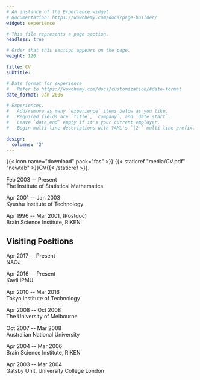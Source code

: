 ```yaml
---
# An instance of the Experience widget.
# Documentation: https://wowchemy.com/docs/page-builder/
widget: experience

# This file represents a page section.
headless: true

# Order that this section appears on the page.
weight: 120

title: CV
subtitle:

# Date format for experience
#   Refer to https://wowchemy.com/docs/customization/#date-format
date_format: Jan 2006

# Experiences.
#   Add/remove as many `experience` items below as you like.
#   Required fields are `title`, `company`, and `date_start`.
#   Leave `date_end` empty if it's your current employer.
#   Begin multi-line descriptions with YAML's `|2-` multi-line prefix.

design:
  columns: '2'
---
```

{{< icon name="download" pack="fas" >}} {{< staticref "media/CV.pdf" "newtab" >}}CV{{< /staticref >}}.

Feb 2003 -- Present<br>
The Institute of Statistical Mathematics

Apr 2001 -- Jan 2003<br>
Kyushu Institute of Technology

Apr 1996 -- Mar 2001, (Postdoc)<br>
Brain Science Institute, RIKEN


## Visiting Positions

Apr 2017 -- Present<br>
NAOJ

Apr 2016 -- Present<br>
Kavli IPMU

Apr 2010 -- Mar 2016<br>
Tokyo Institute of Technology

Apr 2008 -- Oct 2008<br>
The University of Melbourne

Oct 2007 -- Mar 2008<br>
Australian National University

Apr 2004 -- Mar 2006<br>
Brain Science Institute, RIKEN

Apr 2003 -- Mar 2004<br>
Gatsby Unit, University College London
